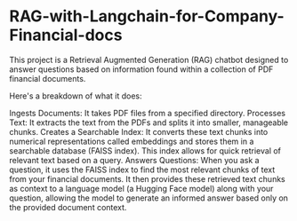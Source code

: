 # RAG-with-Langchain-for-Company-Financial-docs

This project is a Retrieval Augmented Generation (RAG) chatbot designed to answer questions based on information found within a collection of PDF financial documents.

Here's a breakdown of what it does:

Ingests Documents: It takes PDF files from a specified directory.
Processes Text: It extracts the text from the PDFs and splits it into smaller, manageable chunks.
Creates a Searchable Index: It converts these text chunks into numerical representations called embeddings and stores them in a searchable database (FAISS index). This index allows for quick retrieval of relevant text based on a query.
Answers Questions: When you ask a question, it uses the FAISS index to find the most relevant chunks of text from your financial documents. It then provides these retrieved text chunks as context to a language model (a Hugging Face model) along with your question, allowing the model to generate an informed answer based only on the provided document context.
